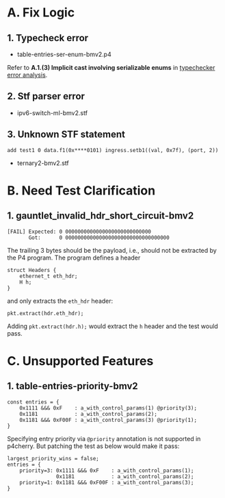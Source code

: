 # A. Fix Logic

## 1. Typecheck error

* table-entries-ser-enum-bmv2.p4

Refer to **A.1.(3) Implicit cast involving serializable enums** in [typechecker error analysis](typecheck-pos.analysis.md).

## 2. Stf parser error

* ipv6-switch-ml-bmv2.stf

## 3. Unknown STF statement

```plaintext
add test1 0 data.f1(0x****0101) ingress.setb1((val, 0x7f), (port, 2))
```

* ternary2-bmv2.stf

# B. Need Test Clarification

## 1. gauntlet_invalid_hdr_short_circuit-bmv2

```plaintext
[FAIL] Expected: 0 0000000000000000000000000000
       Got:      0 0000000000000000000000000000000000
```

The trailing 3 bytes should be the payload, i.e., should not be extracted by the P4 program.
The program defines a header

```p4
struct Headers {
    ethernet_t eth_hdr;
    H h;
}
```

and only extracts the `eth_hdr` header:

```p4
pkt.extract(hdr.eth_hdr);
```

Adding `pkt.extract(hdr.h);` would extract the `h` header and the test would pass.

# C. Unsupported Features

## 1. table-entries-priority-bmv2

```p4
const entries = {
    0x1111 &&& 0xF    : a_with_control_params(1) @priority(3);
    0x1181            : a_with_control_params(2);
    0x1181 &&& 0xF00F : a_with_control_params(3) @priority(1);
}
```

Specifying entry priority via `@priority` annotation is not supported in p4cherry.
But patching the test as below would make it pass:

```p4
largest_priority_wins = false;
entries = {
    priority=3: 0x1111 &&& 0xF    : a_with_control_params(1);
                0x1181            : a_with_control_params(2);
    priority=1: 0x1181 &&& 0xF00F : a_with_control_params(3);
}
```
